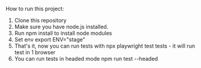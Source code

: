 How to run this project:

1. Clone this repository
2. Make sure you have node.js installed.
3. Run npm install to install node modules
4. Set env export ENV="stage"
5. That's it, now you can run tests with npx playwright test tests - it will run test in 1 browser
6. You can run tests in headed mode npm run test --headed
